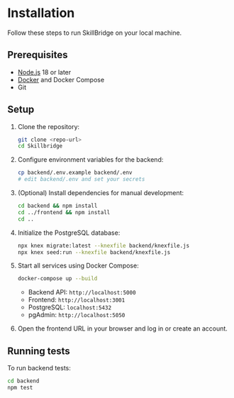 # Installation

Follow these steps to run SkillBridge on your local machine.

## Prerequisites

- [Node.js](https://nodejs.org/) 18 or later
- [Docker](https://www.docker.com/) and Docker Compose
- Git

## Setup

1. Clone the repository:

   ```bash
   git clone <repo-url>
   cd Skillbridge
   ```

2. Configure environment variables for the backend:

   ```bash
   cp backend/.env.example backend/.env
   # edit backend/.env and set your secrets
   ```

3. (Optional) Install dependencies for manual development:

   ```bash
   cd backend && npm install
   cd ../frontend && npm install
   cd ..
   ```

4. Initialize the PostgreSQL database:

   ```bash
   npx knex migrate:latest --knexfile backend/knexfile.js
   npx knex seed:run --knexfile backend/knexfile.js
   ```

5. Start all services using Docker Compose:

   ```bash
   docker-compose up --build
   ```

   - Backend API: `http://localhost:5000`
   - Frontend: `http://localhost:3001`
   - PostgreSQL: `localhost:5432`
   - pgAdmin: `http://localhost:5050`

6. Open the frontend URL in your browser and log in or create an account.

## Running tests

To run backend tests:

```bash
cd backend
npm test
```
